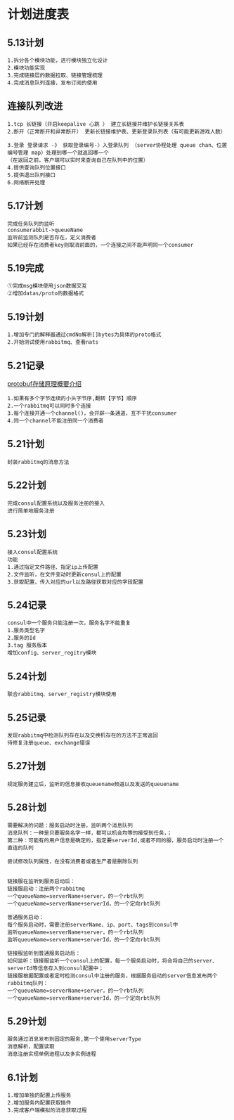 # 计划进度表

## 5.13计划
```
1.拆分各个模块功能，进行模块独立化设计
2.模块功能实现
3.完成链接层的数据拉取、链接管理梳理
4.完成消息队列连接，发布订阅的使用
```
## 连接队列改进
```
1.tcp 长链接（开启keepalive 心跳 ） 建立长链接并维护长链接关系表
2.断开（正常断开和异常断开） 更新长链接维护表、更新登录队列表（有可能更新游戏人数）

3.登录 登录请求 -》 获取登录编号-〉入登录队列 （server协程处理 queue chan、位置编号管理 map）处理到哪一个就返回哪一个
（在返回之前，客户端可以实时来查询自己在队列中的位置）
4.提供查询队列位置接口
5.提供退出队列接口
6.网络断开处理
```

## 5.17计划
```
完成任务队列的监听
consumerabbit->queueName
监听前监测队列是否存在，定义消费者
如果已经存在消费者key则取消前面的，一个连接之间不能声明同一个consumer
```

## 5.19完成
```
①完成msg模块使用json数据交互
②增加datas/proto的数据格式
```

## 5.19计划
```
1.增加专门的解释器通过cmdNo解析[]bytes为具体的proto格式
2.开始测试使用rabbitmq、查看nats
```

## 5.21记录
[protobuf存储原理概要介绍](https://blog.csdn.net/weixin_34029949/article/details/91461766) 
```
1.如果有多个字节连续的小头字节序,翻转【字节】顺序
2.一个rabbitmq可以同时多个连接
3.每个连接开通一个channel()，会开辟一条通道，互不干扰consumer
4.同一个channel不能注册同一个消费者
```

## 5.21计划
```
封装rabbitmq的消息方法
```
## 5.22计划
```
完成consul配置系统以及服务注册的接入
进行简单地服务注册
```
## 5.23计划
```
接入consul配置系统
功能
1.通过指定文件路径、指定ip上传配置
2.文件监听，在文件变动时更新consul上的配置
3.获取配置，传入对应的url以及路径获取对应的字段配置
```
## 5.24记录
```
consul中一个服务只能注册一次，服务名字不能重复
1.服务类型名字
2.服务的Id
3.tag 服务版本
增加config、server_regitry模块
```

## 5.24计划
```
联合rabbitmq、server_registry模块使用
```

## 5.25记录
```
发现rabbitmq中检测队列存在以及交换机存在的方法不正常返回
待修复注册queue、exchange错误
```

## 5.27计划
```
规定服务建立后，监听的信息接收queuename频道以及发送的queuename
```

## 5.28计划
```
需要解决的问题：服务启动时注册，监听两个消息队列
消息队列：一种是只要服务名字一样，都可以机会均等的接受到任务，；
第二种：可能有的用户信息是确定的，指定要serverId,或者不同的服，服务启动时注册一个直连的队列

尝试修改队列属性，在没有消费者或者生产者是删除队列


链接服在监听到服务启动后：
链接服启动：注册两个rabbitmq
一个queueName=serverName+server，的一个rbt队列
一个queueName=serverName+serverId，的一个定向rbt队列

普通服务启动：
每个服务启动时，需要注册serverName、ip、port、tags到consul中
监听queueName=serverName+server，的一个rbt队列
监听queueName=serverName+serverId，的一个定向rbt队列

链接服监听到普通服务启动后：
如何监听：链接服监听一个consul上的配置，每一个服务启动时，将会将自己的server、serverId等信息存入到consul配置中；
链接服根据配置或者定时检测consul中注册的服务，根据服务启动的server信息发布两个rabbitmq队列：
一个queueName=serverName+server，的一个rbt队列
一个queueName=serverName+serverId，的一个定向rbt队列

```

## 5.29计划
```
服务通过消息发布到固定的服务,第一个使用serverType
消息解析，配置读取
消息注册实现单例进程以及多实例进程
```

## 6.1计划
```
1.增加单独的配置上传服务
2.增加服务内配置获取插件
3.完成客户端模拟的消息获取过程
```